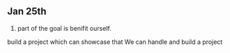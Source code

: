 ## Jan 25th

 1. part of the goal is benifit ourself.
 
 build a project which can showcase that We can handle and build a project

